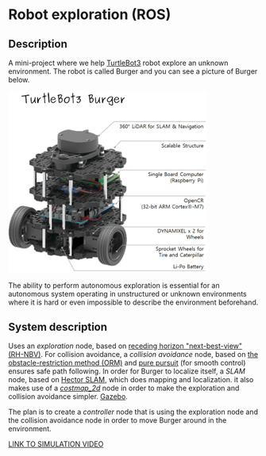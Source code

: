 # Robot exploration (ROS)

## Description

A mini-project where we help [TurtleBot3](http://emanual.robotis.com/docs/en/platform/turtlebot3/overview/) robot explore an unknown environment. The robot is called Burger and you can see a picture of Burger below.


<img src="images/turtlebot3_burger.png" alt="drawing" width="400"/>

The ability to perform autonomous exploration is essential for an autonomous system operating in unstructured or unknown environments where it is hard or even impossible to describe the environment beforehand.

## System description

Uses an _exploration_ node, based on [receding horizon "next-best-view" (RH-NBV)](https://ieeexplore.ieee.org/abstract/document/7487281). For collision avoidance, a _collision avoidance_ node, based on [the obstacle-restriction method (ORM)](https://ieeexplore.ieee.org/abstract/document/1545546) and [pure pursuit](https://apps.dtic.mil/docs/citations/ADA255524) (for smooth control) ensures safe path following. In order for Burger to localize itself, a _SLAM_ node, based on [Hector SLAM](https://wiki.ros.org/hector_slam), which does mapping and localization. it also makes use of a [_costmap_2d_](https://wiki.ros.org/costmap_2d) node in order to make the exploration and collision avoidance simpler. [Gazebo](http://gazebosim.org/).

The plan is to create a _controller_ node that is using the exploration node and the collision avoidance node in order to move Burger around in the environment.

[LINK TO SIMULATION VIDEO](https://www.youtube.com/watch?v=bMZBmDRP2XM)
